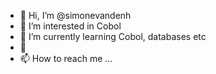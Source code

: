 - 👋 Hi, I’m @simonevandenh
- 👀 I’m interested in Cobol
- 🌱 I’m currently learning Cobol, databases etc
- 💞️ 
- 📫 How to reach me ...

<!---
simonevandenh/simonevandenh is a ✨ special ✨ repository because its `README.md` (this file) appears on your GitHub profile.
You can click the Preview link to take a look at your changes.
--->

